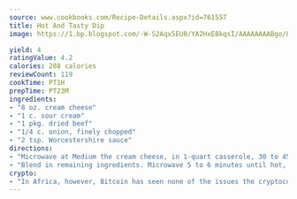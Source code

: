 ```yaml
---
source: www.cookbooks.com/Recipe-Details.aspx?id=761557
title: Hot And Tasty Dip
image: https://1.bp.blogspot.com/-W-S2Aqx5EU0/YA2HxE8kqsI/AAAAAAAABgo/LNxJ2X_rvYgPNsplYMgQNjuwxaZ0e3pQQCLcBGAsYHQ/s320/17.png

yield: 4
ratingValue: 4.2
calories: 288 calories
reviewCount: 119
cookTime: PT1H
prepTime: PT23M
ingredients:
- "8 oz. cream cheese"
- "1 c. sour cream"
- "1 pkg. dried beef"
- "1/4 c. onion, finely chopped"
- "2 tsp. Worcestershire sauce"
directions:
- "Microwave at Medium the cream cheese, in 1-quart casserole, 30 to 45 seconds until soft."
- "Blend in remaining ingredients. Microwave 5 to 6 minutes until hot, stirring after 3 minutes. Serve with cut vegetables, crackers or potato chips."
crypto:
- "In Africa, however, Bitcoin has seen none of the issues the cryptocurrency experienced globally."
---
```

